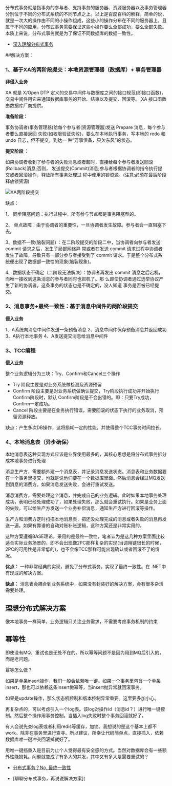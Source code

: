 

分布式事务就是指事务的参与者、支持事务的服务器、资源服务器以及事务管理器分别位于不同的分布式系统的不同节点之上。以上是百度百科的解释，简单的说，就是一次大的操作由不同的小操作组成，这些小的操作分布在不同的服务器上，且属于不同的应用，分布式事务需要保证这些小操作要么全部成功，要么全部失败。本质上来说，分布式事务就是为了保证不同数据库的数据一致性。

- [深入理解分布式事务](http://www.codeceo.com/article/distributed-transaction.html)



##解决方案：

### 1、基于XA的两阶段提交：本地资源管理器（数据库）+ 事务管理器

**非侵入业务**

XA 就是 X/Open DTP 定义的交易中间件与数据库之间的接口规范(即接口函数)，交易中间件用它来通知数据库事务的开始、结束以及提交、回滚等。 XA 接口函数由数据库厂商提供。

**准备阶段：**

事务协调者(事务管理器)给每个参与者(资源管理器)发送 Prepare 消息，每个参与者要么直接返回 失败(如权限验证失败)，要么在本地执行事务，写本地的 redo 和 undo 日志，但不提交，到达一 种“万事俱备，只欠东风”的状态。 

**提交阶段 ：**

如果协调者收到了参与者的失败消息或者超时，直接给每个参与者发送回滚(Rollback)消息;否则， 发送提交(Commit)消息;参与者根据协调者的指令执行提交或者回滚操作，释放所有事务处理过 程中使用的锁资源。(注意:必须在最后阶段释放锁资源) 

![XA两阶段提交](/Users/hayder/Documents/JavaStudy/%E5%88%86%E5%B8%83%E5%BC%8F/images/XA%E4%B8%A4%E9%98%B6%E6%AE%B5%E6%8F%90%E4%BA%A4.png)

缺点：

1、 同步阻塞问题：执行过程中，所有参与节点都是事务阻塞型的。  

2、 单点故障：由于协调者的重要性，一旦协调者发生故障。参与者会一直阻塞下去。 

3、数据不一致(脑裂问题) ：在二阶段提交的阶段二中，当协调者向参与者发送 commit 请求之后，发生了局部网络异 常或者在发送 commit 请求过程中协调者发生了故障，导致只有一部分参与者接受到了 commit 请求。于是整个分布式系统便出现了数据部一致性的现象(脑裂现象)。 

4、数据状态不确定（二阶段无法解决）：协调者再发出 commit 消息之后宕机，而唯一接收到这条消息的参与者同时也宕机了。那 么即使协调者通过选举协议产生了新的协调者，这条事务的状态也是不确定的，没人知道 事务是否被已经提交。 



### 2、消息事务+最终一致性：基于消息中间件的两阶段提交

**侵入业务**

1、A系统向消息中间件发送一条预备消息
2、消息中间件保存预备消息并返回成功
3、A执行本地事务
4、A发送提交消息给消息中间件	



### 3、TCC编程

**侵入业务**

整个业务逻辑分为三块：Try、Confirm和Cancel三个操作

- Try 阶段主要是对业务系统做检测及资源预留
- Confirm 阶段主要是对业务系统做确认提交，Try阶段执行成功并开始执行 Confirm阶段时，默认 Confirm阶段是不会出错的。即：只要Try成功，Confirm一定成功。
- Cancel 阶段主要是在业务执行错误，需要回滚的状态下执行的业务取消，预留资源释放。

缺点：产生多次DB操作，这将损耗一定的性能，并使得整个TCC事务时间拉长。

### 4、本地消息表（异步确保）

本地消息表这种实现方式应该是业界使用最多的，其核心思想是将分布式事务拆分成本地事务进行处理

消息生产方，需要额外建一个消息表，并记录消息发送状态。消息表和业务数据要在一个事务里提交，也就是说他们要在一个数据库里面。然后消息会经过MQ发送到消息的消费方。如果消息发送失败，会进行重试发送。

消息消费方，需要处理这个消息，并完成自己的业务逻辑。此时如果本地事务处理成功，表明已经处理成功了，如果处理失败，那么就会重试执行。如果是业务上面的失败，可以给生产方发送一个业务补偿消息，通知生产方进行回滚等操作。

生产方和消费方定时扫描本地消息表，把还没处理完成的消息或者失败的消息再发送一遍。如果有靠谱的自动对账补账逻辑，这种方案还是非常实用的。

这种方案遵循BASE理论，采用的是最终一致性，笔者认为是这几种方案里面比较适合实际业务场景的，即不会出现像2PC那样复杂的实现(当调用链很长的时候，2PC的可用性是非常低的)，也不会像TCC那样可能出现确认或者回滚不了的情况。

**优点：** 一种非常经典的实现，避免了分布式事务，实现了最终一致性。在 .NET中 有现成的解决方案。

**缺点：** 消息表会耦合到业务系统中，如果没有封装好的解决方案，会有很多杂活需要处理。

## 理想分布式解决方案

像本地事务一样简单，业务逻辑只关注业务需求，不需要考虑事务机制的约束





## 幂等性

即使没有MQ，重试也是无处不在的。所以幂等问题不是因为用到MQ后引入的，而是老问题。

幂等怎么做？

如果是单条insert操作，我们一般会依赖唯一键。如果一个事务里包含一个单条insert，那也可以依赖这条insert做幂等，当insert抛异常就回滚事务。

如果是update操作，那么状态机控制和版本控制异常重要。这里要多加小心。

再复杂点的，可以考虑引入一个log表。该log对操作id（消息id？）进行唯一键控制。然后整个操作用事务控制。当插入log失败时整个事务回滚就好了。

有人会说先查log表或者利用redis等缓存，加锁。我想说的是这个基本上都不work。除非在事务里进行查寻。所以建议，所幸让代码简单点，直接插入，依赖数据库唯一键冲突回滚掉就好了。

用唯一键挡重入是目前为止个人觉得最有安全感的方式。当然对数据库会有一些额外性能损耗。问题就变成了有多大的并发，其中又有多大是需要重试的？



- [分布式事务？No, 最终一致性](https://zhuanlan.zhihu.com/p/25933039)



- [聊聊分布式事务，再说说解决方案](
